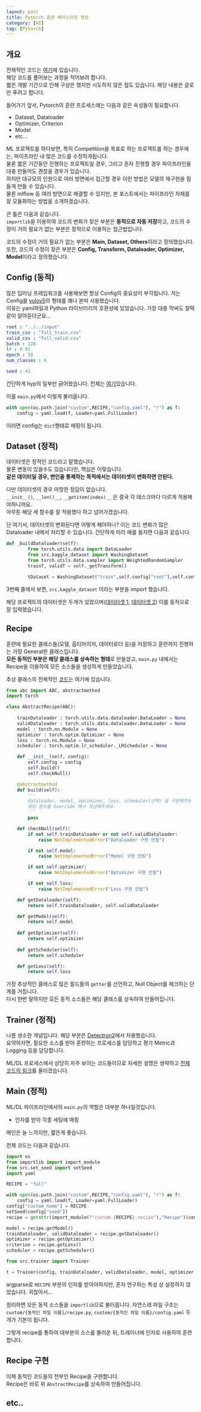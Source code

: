 ```yaml
---
layout: post
title: Pytorch 훈련 베이스라인 생성
category: [AI]
tag: [Pytorch] 
---
```


## 개요

전체적인 코드는 [여기](https://github.com/boostcampaitech2/final-project-level3-cv-04/tree/main/model_lab/frame_classification)에 있습니다.  
해당 코드를 풀어보는 과정을 적어보려 합니다.  
짧은 개발 기간으로 인해 구상은 했지만 시도하지 않은 점도 있습니다. 해당 내용은 글로만 푸려고 합니다.  

들어가기 앞서, Pytorch의 훈련 프로세스에는 다음과 같은 속성들이 필요합니다.  
- Dataset, Dataloader
- Optimizer, Criterion
- Model
- etc...

ML 프로젝트를 하다보면, 특히 Competition을 목표로 하는 프로젝트를 하는 경우에는, 파이프라인 내 많은 코드를 수정하게됩니다.  
물론 짧은 기간동안 진행하는 프로젝트일 경우, 그리고 혼자 진행할 경우 파이프라인을 대충 만들어도 괜찮을 경우가 있습니다.  
하지만 대규모의 인원으로 여러 방면에서 접근할 경우 이런 방법은 모델의 재구현을 힘들게 만들 수 있습니다.  
물론 mlflow 등 여러 방면으로 해결할 수 있지만, 본 포스트에서는 파이프라인 자체를 잘 모듈화하는 방법을 소개하겠습니다.  

큰 틀은 다음과 같습니다.  
`importlib`을 이용하여 코드의 변화가 잦은 부분은 **동적으로 자동 저장**하고, 코드의 수정이 거의 필요가 없는 부분은 정적으로 이용하는 접근법입니다.  

코드의 수정이 거의 필요가 없는 부분은 **Main, Dataset, Others**이라고 정의했습니다.  
또한, 코드의 수정이 잦은 부분은 **Config, Transform, Dataloader, Optimizer, Model**이라고 정의했습니다. 

## Config (동적)

많은 딥러닝 프레임워크를 사용해보면 항상 Config의 중요성이 부각됩니다. 저는 Config를 [yolov5](https://github.com/ultralytics/yolov5/tree/master/data/hyps)의 형태를 꽤나 본떠 사용했습니다.  
이유는 yaml파일과 Python 라이브러리의 호환성에 있었습니다. 가장 대충 막써도 찰떡같이 알아듣더군요...  

```yaml
root : "../../input"
train_csv : "full_train.csv"
valid_csv : "full_valid.csv"
batch : 128
lr : 0.01
epoch : 50
num_classes : 6

seed : 42
```

간단하게 hyp의 일부만 긁어왔습니다. 전체는 [여기](https://github.com/boostcampaitech2/final-project-level3-cv-04/blob/main/model_lab/frame_classification/custom/full/config.yaml)있습니다.  

이를 `main.py`에서 이렇게 불러옵니다.  
```py
with open(os.path.join("custom",RECIPE,"config.yaml"), "r") as f:
	config = yaml.load(f, Loader=yaml.FullLoader)
```
이러면 config는 `dict`형태로 매핑이 됩니다.  

## Dataset (정적)

데이터셋은 정적인 코드라고 말했습니다.  
물론 변동이 있을수도 있습니다만, 핵심은 이렇습니다.  
**같은 데이터일 경우, 변인을 통제하는 목적에서는 데이터셋이 변화하면 안된다.**  

다만 데이터셋의 경우 마땅한 정답이 없습니다.  
`__init__()`, `__len()__`, `__getitem(index)__` 은 결국 각 태스크마다 다르게 적용해야하니까요.  
아무튼 해당 세 함수를 잘 적용했다 하고 넘어가겠습니다.  

단 여기서, 데이터셋이 변화된다면 어떻게 해야하나? 이는 코드 변화가 많은 Dataloader 내에서 처리할 수 있습니다. 간단하게 미리 예를 들자면 다음과 같습니다.  

```py
def _buildDataloader(self):
		from torch.utils.data import DataLoader
		from src.kaggle_dataset import WashingDataset
		from torch.utils.data.sampler import WeightedRandomSampler
		trainT, validT = self._getTransform()

		tDataset = WashingDataset("train",self.config["root"],self.config["train_csv"],trainT)
```

3번째 줄에서 보면, `src.kaggle_dataset` 이라는 부분을 import 했습니다.  

해당 프로젝트의 데이터셋은 두개가 있었으며([데이터셋 1](https://github.com/boostcampaitech2/final-project-level3-cv-04/blob/main/model_lab/frame_classification/src/dataset.py), [데이터셋 2](https://github.com/boostcampaitech2/final-project-level3-cv-04/blob/main/model_lab/frame_classification/src/kaggle_dataset.py)) 이를 동적으로 잘 입력했습니다.  

## Recipe

훈련에 필요한 클래스들(모델, 옵티마이저, 데이터로더 등)을 저장하고 훈련까지 진행하는 가장 General한 클래스입니다.  
**모든 동적인 부분은 해당 클래스를 상속하는 형태**로 만들었고, `main.py` 내에서는 Recipe을 이용하여 모든 소스들을 생성하게 만들었습니다.  

추상 클래스의 전체적인 [코드](https://github.com/boostcampaitech2/final-project-level3-cv-04/blob/main/model_lab/frame_classification/src/abc.py)는 여기에 있습니다.  

```py
from abc import ABC, abstractmethod
import torch

class AbstractRecipe(ABC):
	
	trainDataloader : torch.utils.data.dataloader.DataLoader = None
	validDataloader : torch.utils.data.dataloader.DataLoader = None
	model : torch.nn.Module = None
	optimizer : torch.optim.Optimizer = None
	loss : torch.nn.Module = None
	scheduler : torch.optim.lr_scheduler._LRScheduler = None

	def __init__(self, config):	
		self.config = config
		self.build()
		self.checkNull()

	@abstractmethod
	def build(self):
		'''
		dataloader, model, optimizer, loss, scheduler(선택) 을 구현해주는 함수입니다.
		해당 함수를 Override 해서 작성해주세요.
		'''
		pass

	def checkNull(self):
		if not self.trainDataloader or not self.validDataloader:
			raise NotImplementedError("Dataloader 구현 안됨")

		if not self.model:
			raise NotImplementedError("Model 구현 안됨")

		if not self.optimizer:
			raise NotImplementedError("Optimizer 구현 안됨")

		if not self.loss:
			raise NotImplementedError("Loss 구현 안됨")

	def getDataloader(self):
		return self.trainDataloader, self.validDataloader

	def getModel(self):
		return self.model
		
	def getOptimizer(self):
		return self.optimizer
	
	def getScheduler(self):
		return self.scheduler

	def getLoss(self):
		return self.loss
```

가장 추상적인 클래스로 많은 필드들의 `getter`를 선언하고, Null Object를 체크하는 단계를 거칩니다.  
다시 한번 말하지만 모든 동적 소스들은 해당 클래스를 상속하여 만들어집니다.  


## Trainer (정적)

나름 생소한 개념입니다. 해당 부분은 [Detectron2](https://github.com/facebookresearch/detectron2)에서 차용했습니다.  
요약하자면, 필요한 소스를 받아 훈련하는 프로세스를 담당하고 평가 Metric과 Logging 등을 담당합니다.  

ML/DL 프로세스에서 상당히 자주 보이는 코드들이므로 자세한 설명은 생략하고 [전체 코드의 링크](https://github.com/boostcampaitech2/final-project-level3-cv-04/blob/main/model_lab/frame_classification/src/trainer.py)를 올리겠습니다.


## Main (정적)

ML/DL 파이프라인에서의 `main.py`의 역할은 대부분 하나일것입니다.  

- 인자를 받아 각종 세팅에 매핑  

메인은 늘 느끼지만, 짧은게 좋습니다.  

전체 코드는 다음과 같습니다.  

```py
import os
from importlib import import_module
from src.set_seed import setSeed
import yaml

RECIPE = "full"

with open(os.path.join("custom",RECIPE,"config.yaml"), "r") as f:
	config = yaml.load(f, Loader=yaml.FullLoader)
config["custom_name"] = RECIPE
setSeed(config["seed"])
recipe = getattr(import_module(f"custom.{RECIPE}.recipe"),"Recipe")(config)

model = recipe.getModel()
trainDataloader, validDataloader = recipe.getDataloader()
optimizer = recipe.getOptimizer()
criterion = recipe.getLoss()
scheduler = recipe.getScheduler()

from src.trainer import Trainer

t = Trainer(config, trainDataloader, validDataloader, model, optimizer,criterion,scheduler)
```

argparse로 `RECIPE` 부분의 인자를 받아야하지만, 혼자 연구하는 특성 상 설정하지 않았습니다. 귀찮아서...   

정리하면 모든 동적 소스들을 `importlib`으로 불러옵니다. 자연스레 파일 구조는 `custom/{동적인 파일 이름}/recipe.py`, `custom/{동적인 파일 이름}/config.yaml` 두 개가 기본이 됩니다.  

그렇게 recipe를 통하여 대부분의 소스를 불러온 뒤, 트레이너에 인자로 사용하여 훈련합니다.  

## Recipe 구현

이제 동적인 코드들의 전부인 Recipe을 구현합니다.  
Recipe은 바로 위 `AbstractRecipe`를 상속하여 만들어집니다.

## etc..